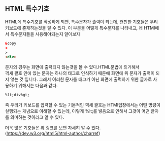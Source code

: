 ## HTML 특수기호
HTML에 특수기호를 작성하게 되면, 특수문자가 출력이 되는데, 왠만한 기호들은 우리 키보드에 존재하는것을 알 수 있다. 이 부분을 어떻게 특수문자를 나타내고, 왜 HTMl에서 특수문자들을 사용해야되는지 알아보자
```HTML
&copy
<
>
<div>
```
<div>문자의 경우는 화면에 출력되지 않는것을 볼 수 있다.HTML문법에 의거해서 <div> 꺽새 괄호 안에 있는 문자는 하나의 태그로 인식하기 때문에 화면에 위 문자가 출력이 되지 않는 것 입니다. 그래서 이러한 문자를 태그가 아닌 화면에 출력하기 위한 글자로 사용하기 위해서는 다음과 같다.

```HTML
%lt;div%gt;
```
즉 우리가 키보드를 입력할 수 있는 기본적인 꺽새 괄호는 HTMl입장에서는 어떤 명령이 실행되는 개념으로 이해할 수 있는데, 이렇게 %lt;를 넣음으로 인해서 그것이 어떤 글자를 의미하는 것이라고 알 수 있다.

더욱 많은 기호들은 위 링크를 보면 자세히 알 수 있다.
(https://dev.w3.org/html5/html-author/charref)